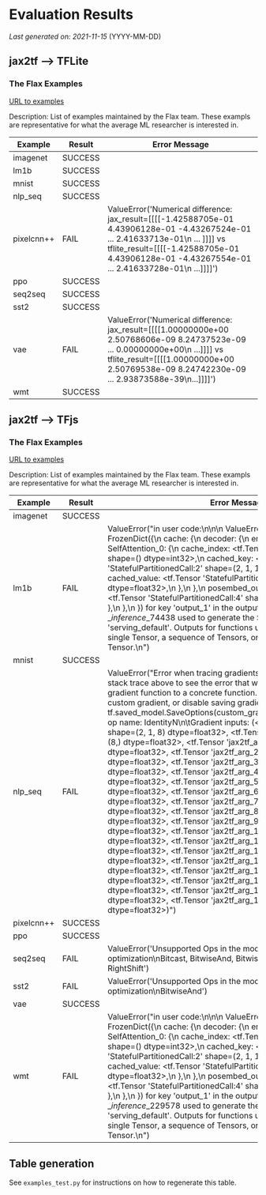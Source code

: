 # Evaluation Results

*Last generated on: 2021-11-15* (YYYY-MM-DD)

## jax2tf --> TFLite

### The Flax Examples
[URL to examples](https://github.com/google/flax/tree/main/examples)

Description: List of examples maintained by the Flax team.
These exampls are representative for what the average ML researcher is interested in.

| Example | Result | Error Message |
| --- | --- | --- |
| imagenet | SUCCESS |
| lm1b | SUCCESS |
| mnist | SUCCESS |
| nlp_seq | SUCCESS |
| pixelcnn++ | FAIL | ValueError('Numerical difference: jax_result=[[[[-1.42588705e-01  4.43906128e-01 -4.43267524e-01 ...  2.41633713e-01\n ... ]]]] vs tflite_result=[[[[-1.42588705e-01  4.43906128e-01 -4.43267554e-01 ...  2.41633728e-01\n ...]]]]')
| ppo | SUCCESS |
| seq2seq | SUCCESS |
| sst2 | SUCCESS |
| vae | FAIL | ValueError('Numerical difference: jax_result=[[[[1.00000000e+00 2.50768606e-09 8.24737523e-09 ... 0.00000000e+00\n ...]]]] vs tflite_result=[[[[1.00000000e+00 2.50769538e-09 8.24742230e-09 ... 2.93873588e-39\n...]]]]')
| wmt | SUCCESS |

## jax2tf --> TFjs

### The Flax Examples
[URL to examples](https://github.com/google/flax/tree/main/examples)

Description: List of examples maintained by the Flax team.
These exampls are representative for what the average ML researcher is interested in.

| Example | Result | Error Message |
| --- | --- | --- |
| imagenet | SUCCESS |
| lm1b | FAIL | ValueError("in user code:\n\n\n    ValueError: Got a non-Tensor value FrozenDict({\n        cache: {\n            decoder: {\n                encoderdecoderblock_0: {\n                    SelfAttention_0: {\n                        cache_index: <tf.Tensor 'StatefulPartitionedCall:1' shape=() dtype=int32>,\n                        cached_key: <tf.Tensor 'StatefulPartitionedCall:2' shape=(2, 1, 1, 2) dtype=float32>,\n                        cached_value: <tf.Tensor 'StatefulPartitionedCall:3' shape=(2, 1, 1, 2) dtype=float32>,\n                    },\n                },\n                posembed_output: {\n                    cache_index: <tf.Tensor 'StatefulPartitionedCall:4' shape=() dtype=uint32>,\n                },\n            },\n        },\n    }) for key 'output_1' in the output of the function __inference_<lambda>_74438 used to generate the SavedModel signature 'serving_default'. Outputs for functions used as signatures must be a single Tensor, a sequence of Tensors, or a dictionary from string to Tensor.\n")
| mnist | SUCCESS |
| nlp_seq | FAIL | ValueError("Error when tracing gradients for SavedModel.\n\nSee the stack trace above to see the error that was raised when converting a gradient function to a concrete function. You may need to update the custom gradient, or disable saving gradients with the option tf.saved_model.SaveOptions(custom_gradients=False).\n\tProblematic op name: IdentityN\n\tGradient inputs: (<tf.Tensor 'AddV2_12:0' shape=(2, 1, 8) dtype=float32>, <tf.Tensor 'jax2tf_arg_0:0' shape=(8,) dtype=float32>, <tf.Tensor 'jax2tf_arg_1:0' shape=(4, 8) dtype=float32>, <tf.Tensor 'jax2tf_arg_2:0' shape=(4,) dtype=float32>, <tf.Tensor 'jax2tf_arg_3:0' shape=(4,) dtype=float32>, <tf.Tensor 'jax2tf_arg_4:0' shape=(4,) dtype=float32>, <tf.Tensor 'jax2tf_arg_5:0' shape=(4,) dtype=float32>, <tf.Tensor 'jax2tf_arg_6:0' shape=(2,) dtype=float32>, <tf.Tensor 'jax2tf_arg_7:0' shape=(4, 2) dtype=float32>, <tf.Tensor 'jax2tf_arg_8:0' shape=(4,) dtype=float32>, <tf.Tensor 'jax2tf_arg_9:0' shape=(2, 4) dtype=float32>, <tf.Tensor 'jax2tf_arg_10:0' shape=(4, 1, 2) dtype=float32>, <tf.Tensor 'jax2tf_arg_11:0' shape=(1, 2, 4) dtype=float32>, <tf.Tensor 'jax2tf_arg_12:0' shape=(4, 1, 2) dtype=float32>, <tf.Tensor 'jax2tf_arg_13:0' shape=(4, 1, 2) dtype=float32>, <tf.Tensor 'jax2tf_arg_14:0' shape=(4,) dtype=float32>, <tf.Tensor 'jax2tf_arg_15:0' shape=(4,) dtype=float32>, <tf.Tensor 'jax2tf_arg_16:0' shape=(8, 4) dtype=float32>, <tf.Tensor 'jax2tf_arg_17:0' shape=(2, 1) dtype=float32>)")
| pixelcnn++ | SUCCESS |
| ppo | SUCCESS |
| seq2seq | FAIL | ValueError('Unsupported Ops in the model before optimization\nBitcast, BitwiseAnd, BitwiseOr, LeftShift, BitwiseXor, RightShift')
| sst2 | FAIL | ValueError('Unsupported Ops in the model before optimization\nBitwiseAnd')
| vae | SUCCESS |
| wmt | FAIL | ValueError("in user code:\n\n\n    ValueError: Got a non-Tensor value FrozenDict({\n        cache: {\n            decoder: {\n                encoderdecoderblock_0: {\n                    SelfAttention_0: {\n                        cache_index: <tf.Tensor 'StatefulPartitionedCall:1' shape=() dtype=int32>,\n                        cached_key: <tf.Tensor 'StatefulPartitionedCall:2' shape=(2, 1, 1, 2) dtype=float32>,\n                        cached_value: <tf.Tensor 'StatefulPartitionedCall:3' shape=(2, 1, 1, 2) dtype=float32>,\n                    },\n                },\n                posembed_output: {\n                    cache_index: <tf.Tensor 'StatefulPartitionedCall:4' shape=() dtype=uint32>,\n                },\n            },\n        },\n    }) for key 'output_1' in the output of the function __inference_<lambda>_229578 used to generate the SavedModel signature 'serving_default'. Outputs for functions used as signatures must be a single Tensor, a sequence of Tensors, or a dictionary from string to Tensor.\n")

## Table generation

See `examples_test.py` for instructions on how to regenerate this table.